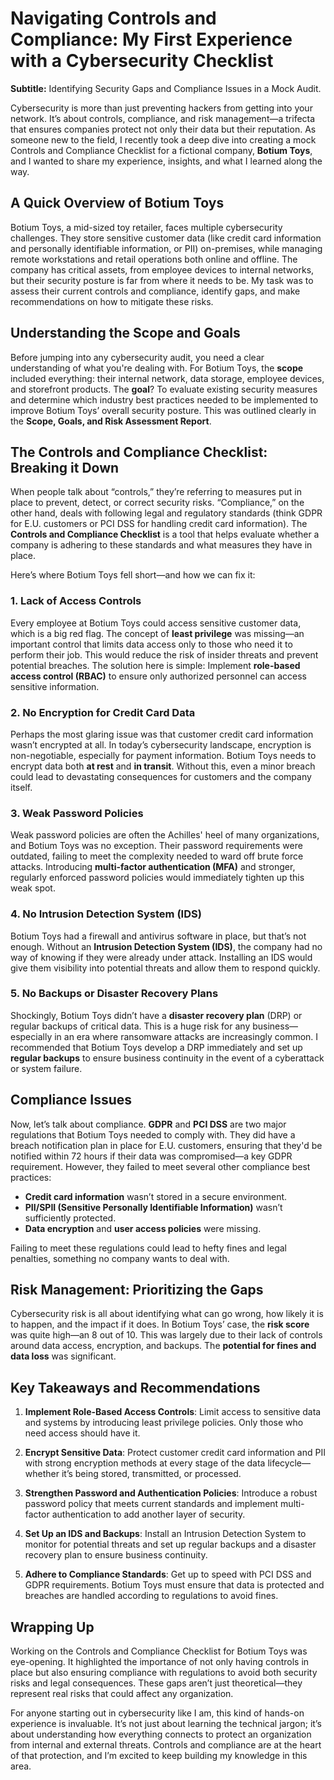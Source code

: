# Navigating Controls and Compliance: My First Experience with a Cybersecurity Checklist

**Subtitle:** Identifying Security Gaps and Compliance Issues in a Mock Audit.

Cybersecurity is more than just preventing hackers from getting into your network. It’s about controls, compliance, and risk management—a trifecta that ensures companies protect not only their data but their reputation. As someone new to the field, I recently took a deep dive into creating a mock Controls and Compliance Checklist for a fictional company, **Botium Toys**, and I wanted to share my experience, insights, and what I learned along the way.

## A Quick Overview of Botium Toys

Botium Toys, a mid-sized toy retailer, faces multiple cybersecurity challenges. They store sensitive customer data (like credit card information and personally identifiable information, or PII) on-premises, while managing remote workstations and retail operations both online and offline. The company has critical assets, from employee devices to internal networks, but their security posture is far from where it needs to be. My task was to assess their current controls and compliance, identify gaps, and make recommendations on how to mitigate these risks.

## Understanding the Scope and Goals

Before jumping into any cybersecurity audit, you need a clear understanding of what you're dealing with. For Botium Toys, the **scope** included everything: their internal network, data storage, employee devices, and storefront products. The **goal**? To evaluate existing security measures and determine which industry best practices needed to be implemented to improve Botium Toys’ overall security posture. This was outlined clearly in the **Scope, Goals, and Risk Assessment Report**.

## The Controls and Compliance Checklist: Breaking it Down

When people talk about “controls,” they’re referring to measures put in place to prevent, detect, or correct security risks. “Compliance,” on the other hand, deals with following legal and regulatory standards (think GDPR for E.U. customers or PCI DSS for handling credit card information). The **Controls and Compliance Checklist** is a tool that helps evaluate whether a company is adhering to these standards and what measures they have in place.

Here’s where Botium Toys fell short—and how we can fix it:

### 1. Lack of Access Controls

Every employee at Botium Toys could access sensitive customer data, which is a big red flag. The concept of **least privilege** was missing—an important control that limits data access only to those who need it to perform their job. This would reduce the risk of insider threats and prevent potential breaches. The solution here is simple: Implement **role-based access control (RBAC)** to ensure only authorized personnel can access sensitive information.

### 2. No Encryption for Credit Card Data

Perhaps the most glaring issue was that customer credit card information wasn’t encrypted at all. In today’s cybersecurity landscape, encryption is non-negotiable, especially for payment information. Botium Toys needs to encrypt data both **at rest** and **in transit**. Without this, even a minor breach could lead to devastating consequences for customers and the company itself.

### 3. Weak Password Policies

Weak password policies are often the Achilles' heel of many organizations, and Botium Toys was no exception. Their password requirements were outdated, failing to meet the complexity needed to ward off brute force attacks. Introducing **multi-factor authentication (MFA)** and stronger, regularly enforced password policies would immediately tighten up this weak spot.

### 4. No Intrusion Detection System (IDS)

Botium Toys had a firewall and antivirus software in place, but that’s not enough. Without an **Intrusion Detection System (IDS)**, the company had no way of knowing if they were already under attack. Installing an IDS would give them visibility into potential threats and allow them to respond quickly.

### 5. No Backups or Disaster Recovery Plans

Shockingly, Botium Toys didn’t have a **disaster recovery plan** (DRP) or regular backups of critical data. This is a huge risk for any business—especially in an era where ransomware attacks are increasingly common. I recommended that Botium Toys develop a DRP immediately and set up **regular backups** to ensure business continuity in the event of a cyberattack or system failure.

## Compliance Issues

Now, let’s talk about compliance. **GDPR** and **PCI DSS** are two major regulations that Botium Toys needed to comply with. They did have a breach notification plan in place for E.U. customers, ensuring that they'd be notified within 72 hours if their data was compromised—a key GDPR requirement. However, they failed to meet several other compliance best practices:

- **Credit card information** wasn’t stored in a secure environment.
- **PII/SPII (Sensitive Personally Identifiable Information)** wasn’t sufficiently protected.
- **Data encryption** and **user access policies** were missing.

Failing to meet these regulations could lead to hefty fines and legal penalties, something no company wants to deal with.

## Risk Management: Prioritizing the Gaps

Cybersecurity risk is all about identifying what can go wrong, how likely it is to happen, and the impact if it does. In Botium Toys’ case, the **risk score** was quite high—an 8 out of 10. This was largely due to their lack of controls around data access, encryption, and backups. The **potential for fines and data loss** was significant.

## Key Takeaways and Recommendations

1. **Implement Role-Based Access Controls**: Limit access to sensitive data and systems by introducing least privilege policies. Only those who need access should have it.

2. **Encrypt Sensitive Data**: Protect customer credit card information and PII with strong encryption methods at every stage of the data lifecycle—whether it’s being stored, transmitted, or processed.

3. **Strengthen Password and Authentication Policies**: Introduce a robust password policy that meets current standards and implement multi-factor authentication to add another layer of security.

4. **Set Up an IDS and Backups**: Install an Intrusion Detection System to monitor for potential threats and set up regular backups and a disaster recovery plan to ensure business continuity.

5. **Adhere to Compliance Standards**: Get up to speed with PCI DSS and GDPR requirements. Botium Toys must ensure that data is protected and breaches are handled according to regulations to avoid fines.

## Wrapping Up

Working on the Controls and Compliance Checklist for Botium Toys was eye-opening. It highlighted the importance of not only having controls in place but also ensuring compliance with regulations to avoid both security risks and legal consequences. These gaps aren’t just theoretical—they represent real risks that could affect any organization.

For anyone starting out in cybersecurity like I am, this kind of hands-on experience is invaluable. It’s not just about learning the technical jargon; it’s about understanding how everything connects to protect an organization from internal and external threats. Controls and compliance are at the heart of that protection, and I’m excited to keep building my knowledge in this area.
